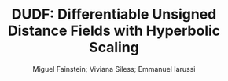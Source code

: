 ---
paperId: 30
author: Miguel Fainstein; Viviana Siless; Emmanuel Iarussi
publicationauthor: Fainstein, M. et al.
title: "DUDF: Differentiable Unsigned Distance Fields with Hyperbolic Scaling"
pdf: Miguel_Fainstein.pdf
poster: Miguel_Fainstein_Poster.pdf
pitch: --
type: Poster
topic: 3D from single images
subtopic: Representation learning
link: https://research.latinxinai.org/papers/cvpr/2024/pdf/Miguel_Fainstein.pdf
conference: cvpr
year: 2024
tags: cvpr-2024-ea
location: Seattle WA, USA
---